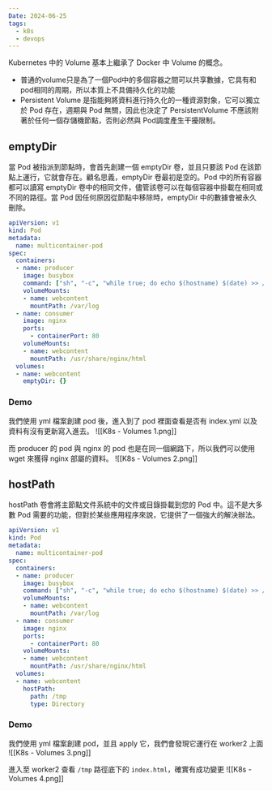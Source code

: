 ```yaml
---
Date: 2024-06-25
tags:
  - k8s
  - devops
---
```

Kubernetes 中的 Volume 基本上繼承了 Docker 中 Volume 的概念。
- 普通的volume只是為了一個Pod中的多個容器之間可以共享數據，它具有和pod相同的周期，所以本質上不具備持久化的功能
- Persistent Volume 是指能夠將資料進行持久化的一種資源對象，它可以獨立於 Pod 存在，週期與 Pod 無關，因此也決定了 PersistentVolume 不應該附著於任何一個存儲機節點，否則必然與 Pod調度產生干擾限制。
## emptyDir
當 Pod 被指派到節點時，會首先創建一個 emptyDir 卷，並且只要該 Pod 在該節點上運行，它就會存在。顧名思義，emptyDir 卷最初是空的。Pod 中的所有容器都可以讀寫 emptyDir 卷中的相同文件，儘管該卷可以在每個容器中掛載在相同或不同的路徑。當 Pod 因任何原因從節點中移除時，emptyDir 中的數據會被永久刪除。

```yml
apiVersion: v1
kind: Pod
metadata:
  name: multicontainer-pod
spec:
  containers:
  - name: producer
    image: busybox
    command: ["sh", "-c", "while true; do echo $(hostname) $(date) >> /var/log/index.html; sleep 10; done"]
    volumeMounts:
    - name: webcontent
      mountPath: /var/log
  - name: consumer
    image: nginx
    ports:
      - containerPort: 80
    volumeMounts:
    - name: webcontent
      mountPath: /usr/share/nginx/html
  volumes:
  - name: webcontent
    emptyDir: {}
```
### Demo
我們使用 yml 檔案創建 pod 後，進入到了 pod 裡面查看是否有 index.yml 以及資料有沒有更新寫入進去。
![[K8s - Volumes 1.png]]

而 producer 的 pod 與 nginx 的 pod 也是在同一個網路下，所以我們可以使用 wget 來獲得 nginx 部屬的資料。
![[K8s - Volumes 2.png]]
## hostPath
hostPath 卷會將主節點文件系統中的文件或目錄掛載到您的 Pod 中。這不是大多數 Pod 需要的功能，但對於某些應用程序來說，它提供了一個強大的解決辦法。

```yml
apiVersion: v1
kind: Pod
metadata:
  name: multicontainer-pod
spec:
  containers:
  - name: producer
    image: busybox
    command: ["sh", "-c", "while true; do echo $(hostname) $(date) >> /var/log/index.html; sleep 10; done"]
    volumeMounts:
    - name: webcontent
      mountPath: /var/log
  - name: consumer
    image: nginx
    ports:
      - containerPort: 80
    volumeMounts:
    - name: webcontent
      mountPath: /usr/share/nginx/html
  volumes:
  - name: webcontent
    hostPath:
      path: /tmp
      type: Directory
```
### Demo
我們使用 yml 檔案創建 pod，並且 apply 它，我們會發現它運行在 worker2 上面
![[K8s - Volumes 3.png]]

進入至 worker2 查看 `/tmp` 路徑底下的 `index.html`，確實有成功變更
![[K8s - Volumes 4.png]]
